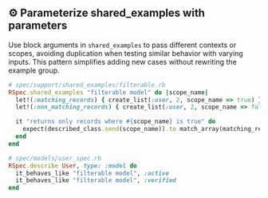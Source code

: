 ## ⚙️ Parameterize shared_examples with parameters

Use block arguments in `shared_examples` to pass different contexts or scopes, avoiding duplication when testing similar behavior with varying inputs. This pattern simplifies adding new cases without rewriting the example group.

```ruby
# spec/support/shared_examples/filterable.rb
RSpec.shared_examples "filterable model" do |scope_name|
  let!(:matching_records) { create_list(:user, 2, scope_name => true) }
  let!(:non_matching_records) { create_list(:user, 2, scope_name => false) }

  it "returns only records where #{scope_name} is true" do
    expect(described_class.send(scope_name)).to match_array(matching_records)
  end
end

# spec/models/user_spec.rb
RSpec.describe User, type: :model do
  it_behaves_like "filterable model", :active
  it_behaves_like "filterable model", :verified
end
```
